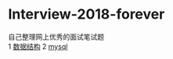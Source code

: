 # Interview-2018-forever
自己整理网上优秀的面试笔试题  
1 [数据结构](https://github.com/princesslhb/Interview-2018-forever/blob/master/docs/DataStructure.md)
2 [mysql](https://github.com/princesslhb/Interview-2018-forever/blob/master/docs/mysql.md)
